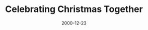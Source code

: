 ---
layout: message
category: message
series: "Home for the Holidays"
title: "Celebrating Christmas Together "
date: 2000-12-23
audio-description: "See how we can use our time at home during the holidays to develop healthier, more real relationships with our families. "
audio: ""
audio-title: "Celebrating Christmas Together "
audio-duration: "&#58;"
---